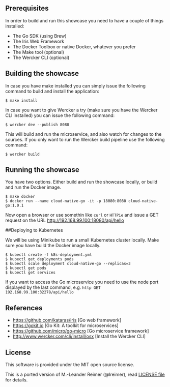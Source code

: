 ## Prerequisites

In order to build and run this showcase you need to have a couple of things installed:

* The Go SDK (using Brew)
* The Iris Web Framework
* The Docker Toolbox or native Docker, whatever you prefer
* The Make tool (optional)
* The Wercker CLI (optional)

## Building the showcase

In case you have make installed you can simply issue the following command to build and
install the application:

```shell
$ make install
```

In case you want to give Wercker a try (make sure you have the Wercker CLI installed) you
can issue the following command:

```shell
$ wercker dev --publish 8080 
```

This will build and run the microservice, and also watch for changes to the sources. If you only
want to run the Wercker build pipeline use the following command:

```shell
$ wercker build 
```

## Running the showcase

You have two options. Either build and run the showcase locally, or build and run the Docker image.

```shell
$ make docker
$ docker run --name cloud-native-go -it -p 18080:8080 cloud-native-go:1.0.1
```

Now open a browser or use somethin like `curl` or `HTTPie` and issue a GET request on the
URL http://192.168.99.100:18080/api/hello

##Deploying to Kubernetes

We will be using Minikube to run a small Kubernetes cluster locally. Make sure you have build
the Docker image locally.

```shell
$ kubectl create -f k8s-deployment.yml
$ kubectl get deployments pods
$ kubectl scale deployment cloud-native-go --replicas=3
$ kubectl get pods
$ kubectl get services
```

If you want to access the Go microservice you need to use the node port displayed by the last
command, e.g. `http GET 192.168.99.100:32278/api/hello`

## References

* https://github.com/kataras/iris [Go web framework]
* https://gokit.io [Go Kit: A toolkit for microservices]
* https://github.com/micro/go-micro [Go microservice framework]
* http://www.wercker.com/cli/install/osx [Install the Wercker CLI]

## License

This software is provided under the MIT open source license.

This is a ported version of M.-Leander Reimer (@lreimer), read [LICENSE file](https://github.com/lreimer/cloud-native-go/blob/master/LICENSE) for details. 
